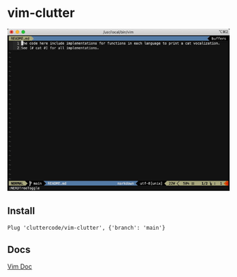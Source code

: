 # vim-clutter

![Demo](https://raw.githubusercontent.com/cluttercode/vim-clutter/main/doc/vim-clutter.gif)

## Install

```
Plug 'cluttercode/vim-clutter', {'branch': 'main'}
```

## Docs

[Vim Doc](https://github.com/cluttercode/vim-clutter/blob/main/doc/clutter-vim.doc)
